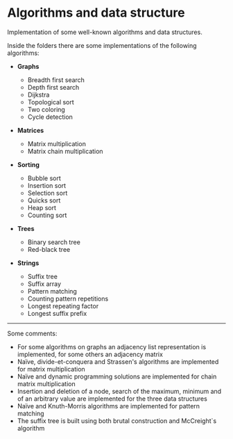 # Algorithms and data structure
Implementation of some well-known algorithms and data structures.

Inside the folders there are some implementations of the following algorithms:

  * **Graphs** 
    
    * Breadth first search
    * Depth first search
    * Dijkstra
    * Topological sort
    * Two coloring
    * Cycle detection
      
  * **Matrices**
  
    * Matrix multiplication
    * Matrix chain multiplication
   
  * **Sorting**

    * Bubble sort
    * Insertion sort
    * Selection sort
    * Quicks sort
    * Heap sort
    * Counting sort

  * **Trees**
    
    * Binary search tree
    * Red-black tree
   
  * **Strings**

    * Suffix tree
    * Suffix array
    * Pattern matching
    * Counting pattern repetitions
    * Longest repeating factor
    * Longest suffix prefix
   
-----
  
Some comments:
  * For some algorithms on graphs an adjacency list representation is implemented, for some others an adjacency matrix
  * Naïve, divide-et-conquera and Strassen's algorithms are implemented for matrix multiplication
  * Naïve and dynamic programming solutions are implemented for chain matrix multiplication
  * Insertion and deletion of a node, search of the maximum, minimum and of an arbitrary value are implemented for the three data structures
  * Naïve and Knuth-Morris algorithms are implemented for pattern matching
  * The suffix tree is built using both brutal construction and McCreight`s algorithm
